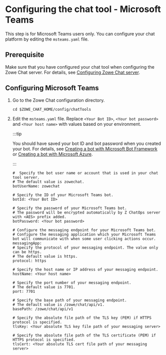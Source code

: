# Configuring the chat tool - Microsoft Teams

This step is for Microsoft Teams users only. You can configure your chat platform by editing the `msteams.yaml` file.

## Prerequisite

Make sure that you have configured your chat tool when configuring the Zowe Chat server. For details, see [Configuring Zowe Chat server](chat_configure_server.md).

## Configuring Microsoft Teams

1. Go to the Zowe Chat configuration directory.

   ```
   cd $ZOWE_CHAT_HOME/config/chatTools
   ```

1. Edit the `msteams.yaml` file. Replace `<Your Bot ID>`, `<Your bot password>` and `<Your host name>` with values based on your environment.
   
   :::tip

   You should have saved your bot ID and bot password when you created your bot. For details, see [Creating a bot with Microsoft Bot Framework](chat_prerequisite_teams_create_bot_framework.md) or [Creating a bot with Microsoft Azure](chat_prerequisite_teams_create_bot_azure.md).

   :::

   ```
   #  Specify the bot user name or account that is used in your chat tool server.
   # The default value is zowechat.
   botUserName: zowechat

   # Specify the ID of your Microsoft Teams bot.
   botId: <Your Bot ID>

   # Specify the password of your Microsoft Teams bot.
   # The password will be encrypted automatically by Z ChatOps server with <AES> prefix added.
   botPassword: <Your bot password>

   # Configure the messaging endpoint for your Microsoft Teams bot.
   # Configure the messaging application which your Microsoft Teams bot will communicate with when some user clicking actions occur.
   messagingApp:
   # Specify the protocol of your messaging endpoint. The value only can be https.
   # The default value is https.
   protocol: https

   # Specify the host name or IP address of your messaging endpoint.
   hostName: <Your host name>

   # Specify the port number of your messaging endpoint.
   # The default value is 7701.
   port: 7701
  
   # Specify the base path of your messaging endpoint.
   # The default value is /zowe/chat/api/v1.
   basePath: /zowe/chat/api/v1

   # Specify the absolute file path of the TLS key (PEM) if HTTPS protocol is specified.  
   tlsKey: <Your absolute TLS key file path of your messaging server>

   # Specify the absolute file path of the TLS certificate (PEM) if HTTPS protocol is specified.
   tlsCert: <Your absolute TLS cert file path of your messaging server>
   ```
   <!-->
